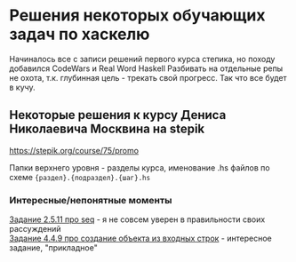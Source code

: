 # Решения некоторых обучающих задач по хаскелю
Начиналось все с записи решений первого курса степика, но походу добавился CodeWars и Real Word Haskell
Разбивать на отдельные репы не охота, т.к. глубинная цель - трекать свой прогресс. Так что все будет в кучу.

## Некоторые решения к курсу Дениса Николаевича Москвина на stepik

https://stepik.org/course/75/promo

Папки верхнего уровня - разделы курса, именование .hs файлов по схеме `{раздел}.{подраздел}.{шаг}.hs`


### Интересные/непонятные моменты

[Задание 2.5.11 про seq](/stepik1/2.%20Programming%20Basics/2.5.11.hs) - я не совсем уверен в правильности своих рассуждений  
[Задание 4.4.9 про создание объекта из входных строк](/stepik1/4.%20Data%20types/4.4.9.hs) - интересное задание, "прикладное"  
